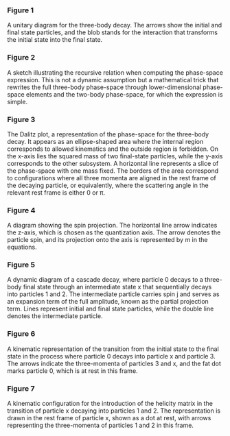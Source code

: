 ### Figure 1
A unitary diagram for the three-body decay. The arrows show the initial and final state particles, and the blob stands for the interaction that transforms the initial state into the final state.  

### Figure 2
A sketch illustrating the recursive relation when computing the phase-space expression. This is not a dynamic assumption but a mathematical trick that rewrites the full three-body phase-space through lower-dimensional phase-space elements and the two-body phase-space, for which the expression is simple.  

### Figure 3
The Dalitz plot, a representation of the phase-space for the three-body decay. It appears as an ellipse-shaped area where the internal region corresponds to allowed kinematics and the outside region is forbidden. On the x-axis lies the squared mass of two final-state particles, while the y-axis corresponds to the other subsystem. A horizontal line represents a slice of the phase-space with one mass fixed. The borders of the area correspond to configurations where all three momenta are aligned in the rest frame of the decaying particle, or equivalently, where the scattering angle in the relevant rest frame is either 0 or π.  

### Figure 4
A diagram showing the spin projection. The horizontal line arrow indicates the z-axis, which is chosen as the quantization axis. The arrow denotes the particle spin, and its projection onto the axis is represented by m in the equations.  

### Figure 5
A dynamic diagram of a cascade decay, where particle 0 decays to a three-body final state through an intermediate state x that sequentially decays into particles 1 and 2. The intermediate particle carries spin j and serves as an expansion term of the full amplitude, known as the partial projection term. Lines represent initial and final state particles, while the double line denotes the intermediate particle.  

### Figure 6
A kinematic representation of the transition from the initial state to the final state in the process where particle 0 decays into particle x and particle 3. The arrows indicate the three-momenta of particles 3 and x, and the fat dot marks particle 0, which is at rest in this frame.  

### Figure 7
A kinematic configuration for the introduction of the helicity matrix in the transition of particle x decaying into particles 1 and 2. The representation is drawn in the rest frame of particle x, shown as a dot at rest, with arrows representing the three-momenta of particles 1 and 2 in this frame.  
